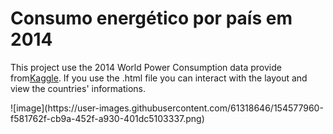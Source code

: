 <h1>Consumo energético por país em 2014</h1>



 <p>This project use the 2014 World Power Consumption data provide from<a href="https://www.kaggle.com/nikunjmalpani/2014-world-power-consumption">Kaggle</a>. If you use the .html file you can interact with the layout and view the countries' informations.</p>
![image](https://user-images.githubusercontent.com/61318646/154577960-f581762f-cb9a-452f-a930-401dc5103337.png)
